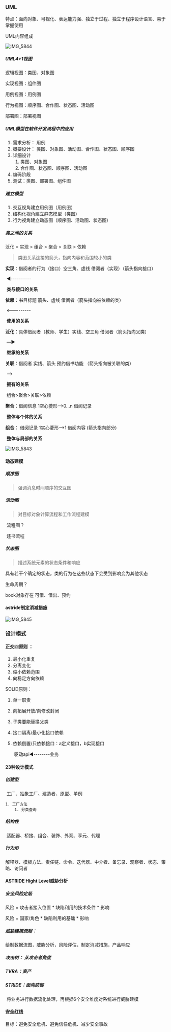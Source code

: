 ### UML

特点：面向对象、可视化、表达能力强、独立于过程、独立于程序设计语言、易于掌握使用



UML内容组成

![IMG_5844](./%E7%A7%91%E5%9B%9B.assets/IMG_5844-5894025-5894028-5894030-5894032-5894034-5894035-5894036-5894037.JPG)

##### UML4+1视图

逻辑视图：类图、对象图

实现视图：组件图

用例视图：用例图

行为视图：顺序图、合作图、状态图、活动图

部署图：部署视图

##### UML模型在软件开发流程中的应用

1. 需求分析： 用例
2. 概要设计： 类图、对象图、活动图、合作图、状态图、顺序图
3. 详细设计
   1. 类图、对象图
   2. 合作图、状态图、顺序图、活动图
4. 编码阶段
5. 测试：类图、部署图、组件图

##### 建立模型

1. 交互视角建立用例图（用例图）
2. 结构化视角建立静态模型（类图）
3. 行为视角建立动态图（顺序图、活动图、状态图）

#####  类之间的关系

泛化 = 实现 > 组合  > 聚合 > 关联 > 依赖 

>  类图关系连接的箭头，指向内容和范围较小的类

**实现**：借阅者的行为（接口）空三角、虚线 借阅者（实现）（箭头指向接口）

​											◀️----------

​			**类与接口的关系**

**依赖**：书目标题 箭头、虚线 借阅者（箭头指向被依赖的类）

​							<---------

​			**使用的关系**

**泛化**：具体借阅者（教师、学生）实线、空三角 借阅者（箭头指向父类）

​									—▶️

​			**继承的关系**

**关联**：借阅者 实线、箭头 预约借书功能 （箭头指向被关联的类）

​						—>

​			**拥有的关系**

​			组合>聚合>关联>依赖

**聚合**：借阅信息 1空心菱形—>0...n 借阅记录

​			**整体与个体的关系**

**组合**： 借阅记录 1实心菱形—>1 借阅内容 (箭头指向部分)

​			**整体与局部的关系**

![IMG_5843](/Users/lichenxi/Documents/科四/科四.png)

#### 动态建模



##### 顺序图

> 强调消息时间顺序的交互图



##### 活动图

> 对目标对象计算流程和工作流程建模

​		流程图？

​		还书流程

##### 状态图

> 描述系统元素的状态条件和响应

具有若干个确定的状态，类的行为在这些状态下会受到影响变为其他状态

生命周期？

book对象存在 可借、借出、预约



#### astride制定消减措施

![IMG_5845](./%E7%A7%91%E5%9B%9B.assets/IMG_5845-5895715.jpg)

### 设计模式

#### 正交四原则 ：

1. 最小化重复
2. 分离变化
3. 缩小依赖范围
4. 向稳定方向依赖

SOLID原则：

1. 单一职责

2. 向拓展开放/向修改封闭

3. 子类要能替换父类

4. 接口隔离/最小化接口依赖

5. 依赖倒置/只依赖接口：a定义接口，b实现接口

   ​		驱动api◀️--------业务

   

   

#### 23种设计模式

##### 创建型

​	工厂、抽象工厂、建造者、原型、单例

 	1. 工厂方法
     	1. 分类查询

##### 结构性

​	适配器、桥接、组合、装饰、外观、享元、代理

##### 行为形

​	解释器、模板方法、责任链、命令、迭代器、中介者、备忘录、观察者、状态、策略、访问者

#### ASTRIDE Hight Level威胁分析

##### 安全风险定级

风险 = 攻击者接入位置 * 缺陷利用的技术条件 * 影响

风险 = 国家/角色 * 缺陷利用的基础 * 影响



##### 威胁建模流程：

绘制数据流图，威胁分析，风险评估，制定消减措施，产品响应

##### 攻击树： 从攻击者角度

##### TVRA：资产

##### STRIDE：面向防御

​	将业务进行数据流化处理，再根据6个安全维度对系统进行威胁建模

#### 安全红线

目标：避免安全危机、避免信任危机、减少安全事故









































